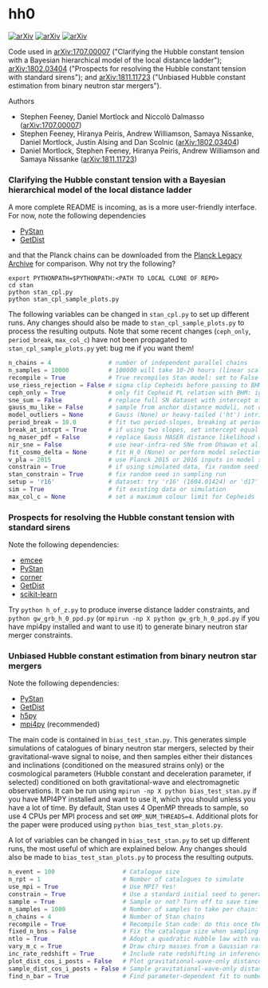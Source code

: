# hh0

[![arXiv](https://img.shields.io/badge/arXiv-1707.00007-red.svg)](https://arxiv.org/abs/1707.00007)
[![arXiv](https://img.shields.io/badge/arXiv-1802.03404-orange.svg)](https://arxiv.org/abs/1802.03404)
[![arXiv](https://img.shields.io/badge/arXiv-1811.11723-yellow.svg)](https://arxiv.org/abs/1811.11723)

Code used in [arXiv:1707.00007](https://arxiv.org/abs/1707.00007) ("Clarifying the Hubble constant tension with a Bayesian hierarchical model of the local distance ladder"); [arXiv:1802.03404](https://arxiv.org/abs/1802.03404) ("Prospects for resolving the Hubble constant tension with standard sirens"); and [arXiv:1811.11723](https://arxiv.org/abs/1811.11723) ("Unbiased Hubble constant estimation from binary neutron star mergers").

Authors
 - Stephen Feeney, Daniel Mortlock and Niccolò Dalmasso ([arXiv:1707.00007](https://arxiv.org/abs/1707.00007))
 - Stephen Feeney, Hiranya Peiris, Andrew Williamson, Samaya Nissanke, Daniel Mortlock, Justin Alsing and Dan Scolnic ([arXiv:1802.03404](https://arxiv.org/abs/1802.03404))
 - Daniel Mortlock, Stephen Feeney, Hiranya Peiris, Andrew Williamson and Samaya Nissanke ([arXiv:1811.11723](https://arxiv.org/abs/1811.11723))

### Clarifying the Hubble constant tension with a Bayesian hierarchical model of the local distance ladder

A more complete README is incoming, as is a more user-friendly interface. For now, note the following dependencies

 - [PyStan](https://pystan.readthedocs.io/en/latest/)
 - [GetDist](http://getdist.readthedocs.io/en/latest/intro.html)

and that the Planck chains can be downloaded from the [Planck Legacy Archive](http://pla.esac.esa.int/pla/#cosmology) for comparison. Why not try the following?
```
export PYTHONPATH=$PYTHONPATH:<PATH TO LOCAL CLONE OF REPO>
cd stan
python stan_cpl.py
python stan_cpl_sample_plots.py
```

The following variables can be changed in `stan_cpl.py` to set up different runs. Any changes should also be made to `stan_cpl_sample_plots.py` to process the resulting outputs. Note that some recent changes (`ceph_only`, `period_break`, `max_col_c`) have not been propagated to `stan_cpl_sample_plots.py` yet: bug me if you want them!
```python
n_chains = 4                # number of independent parallel chains
n_samples = 10000           # 100000 will take 10-20 hours (linear scaling)
recompile = True            # True recompiles Stan model: set to False after first run
use_riess_rejection = False # sigma clip Cepheids before passing to BHM
ceph_only = True            # only fit Cepheid PL relation with BHM: ignore SNe
sne_sum = False             # replace full SN dataset with intercept of mag-log(z) relation
gauss_mu_like = False       # sample from anchor distance moduli, not distances
model_outliers = None       # Gauss (None) or heavy-tailed ('ht') intrinsic scatter
period_break = 10.0         # fit two period-slopes, breaking at period_break days (set to 0 to ignore)
break_at_intcpt = True      # if using two slopes, set intercept equal to break point; else 1 day
ng_maser_pdf = False        # replace Gauss MASER distance likelihood with (approx) non-Gauss form
nir_sne = False             # use near-infra-red SNe from Dhawan et al. (1707.00715)
fit_cosmo_delta = None      # fit H_0 (None) or perform model selection ('hq')
v_pla = 2015                # use Planck 2015 or 2016 inputs in model selection
constrain = True            # if using simulated data, fix random seed to test stability
stan_constrain = True       # fix random seed in sampling run
setup = 'r16'               # dataset: try 'r16' (1604.01424) or 'd17' (1707.00715)
sim = True                  # fit existing data or simulation
max_col_c = None            # set a maximum colour limit for Cepheids
```

### Prospects for resolving the Hubble constant tension with standard sirens

Note the following dependencies:

 - [emcee](http://dfm.io/emcee/current/)
 - [PyStan](https://pystan.readthedocs.io/en/latest/)
 - [corner](http://corner.readthedocs.io/en/latest/)
 - [GetDist](http://getdist.readthedocs.io/en/latest/intro.html)
 - [scikit-learn](http://scikit-learn.org/stable/install.html)

Try `python h_of_z.py` to produce inverse distance ladder constraints, and `python gw_grb_h_0_ppd.py` (or `mpirun -np X python gw_grb_h_0_ppd.py` if you have mpi4py installed and want to use it) to generate binary neutron star merger constraints.

### Unbiased Hubble constant estimation from binary neutron star mergers

Note the following dependencies:

 - [PyStan](https://pystan.readthedocs.io/en/latest/)
 - [GetDist](http://getdist.readthedocs.io/en/latest/intro.html)
 - [h5py](http://docs.h5py.org/en/latest/build.html)
 - [mpi4py](https://mpi4py.readthedocs.io/en/stable/install.html) (recommended)

The main code is contained in `bias_test_stan.py`. This generates simple simulations of catalogues of binary neutron star mergers, selected by their gravitational-wave signal to noise, and then samples either their distances and inclinations (conditioned on the measured strains only) or the cosmological parameters (Hubble constant and deceleration parameter, if selected) conditioned on both gravitational-wave and electromagnetic observations. It can be run using `mpirun -np X python bias_test_stan.py` if you have MPI4PY installed and want to use it, which you should unless you have a lot of time. By default, Stan uses 4 OpenMP threads to sample, so use 4 CPUs per MPI process and set `OMP_NUM_THREADS=4`. Additional plots for the paper were produced using `python bias_test_stan_plots.py`.

A lot of variables can be changed in `bias_test_stan.py` to set up different runs, the most useful of which are explained below. Any changes should also be made to `bias_test_stan_plots.py` to process the resulting outputs.
```python
n_event = 100                   # Catalogue size
n_rpt = 1                       # Number of catalogues to simulate
use_mpi = True                  # Use MPI? Yes!
constrain = True                # Use a standard initial seed to generate simulations?
sample = True                   # Sample or not? Turn off to save time plotting
n_samples = 1000                # Number of samples to take per chain: half will be discarded as warmup by Stan
n_chains = 4                    # Number of Stan chains
recompile = True                # Recompile Stan code: do this once then turn off to save time
fixed_n_bns = False             # Fix the catalogue size when sampling
ntlo = True                     # Adopt a quadratic Hubble law with variable q_0
vary_m_c = True                 # Draw chirp masses from a Gaussian rather than fixing them all to one value
inc_rate_redshift = True        # Include rate redshifting in inference 
plot_dist_cos_i_posts = False   # Plot gravitational-wave-only distance and inclination posteriors
sample_dist_cos_i_posts = False # Sample gravitational-wave-only distance and inclination posteriors
find_n_bar = True               # Find parameter-dependent fit to number of detectable merger events: do once then turn off
```
